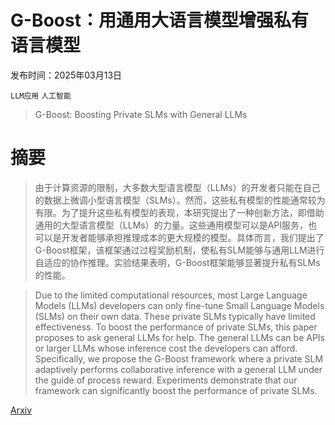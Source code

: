 # G-Boost：用通用大语言模型增强私有语言模型

发布时间：2025年03月13日

`LLM应用` `人工智能`

> G-Boost: Boosting Private SLMs with General LLMs

# 摘要

> 由于计算资源的限制，大多数大型语言模型（LLMs）的开发者只能在自己的数据上微调小型语言模型（SLMs）。然而，这些私有模型的性能通常较为有限。为了提升这些私有模型的表现，本研究提出了一种创新方法，即借助通用的大型语言模型（LLMs）的力量。这些通用模型可以是API服务，也可以是开发者能够承担推理成本的更大规模的模型。具体而言，我们提出了G-Boost框架，该框架通过过程奖励机制，使私有SLM能够与通用LLM进行自适应的协作推理。实验结果表明，G-Boost框架能够显著提升私有SLMs的性能。

> Due to the limited computational resources, most Large Language Models (LLMs) developers can only fine-tune Small Language Models (SLMs) on their own data. These private SLMs typically have limited effectiveness. To boost the performance of private SLMs, this paper proposes to ask general LLMs for help. The general LLMs can be APIs or larger LLMs whose inference cost the developers can afford. Specifically, we propose the G-Boost framework where a private SLM adaptively performs collaborative inference with a general LLM under the guide of process reward. Experiments demonstrate that our framework can significantly boost the performance of private SLMs.

[Arxiv](https://arxiv.org/abs/2503.10367)